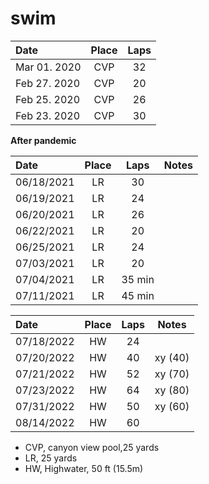 # swim



| Date| Place | Laps |
| :------------- |:-------------:|:-----:|
| Mar 01. 2020 | CVP | 32 |
| Feb 27. 2020 | CVP | 20 |
| Feb 25. 2020 | CVP | 26 |
| Feb 23. 2020 | CVP | 30 |


**After pandemic**


| Date| Place | Laps | Notes|
| :------------- |:-------------:|:-----:|:-----:|
| 06/18/2021 | LR | 30 |  |
| 06/19/2021 | LR | 24 |  |
| 06/20/2021 | LR | 26 |  |
| 06/22/2021 | LR | 20 |  |
| 06/25/2021 | LR | 24 |  |
| 07/03/2021 | LR | 20 |  |
| 07/04/2021 | LR |35 min  |  |
| 07/11/2021 | LR | 45 min |  |

| Date| Place | Laps | Notes|
| :------------- |:-------------:|:-----:|:-----:|
| 07/18/2022 | HW | 24 |  |
| 07/20/2022 | HW | 40 | xy (40) |
| 07/21/2022 | HW | 52 | xy (70) |
| 07/23/2022 | HW | 64 | xy (80) |
| 07/31/2022 | HW | 50 | xy (60) |
| 08/14/2022 | HW | 60 |  |

* CVP, canyon view pool,25 yards
* LR, 25 yards
* HW, Highwater, 50 ft (15.5m)

